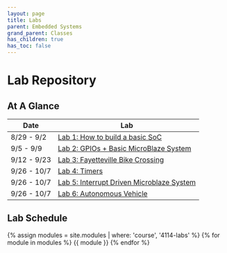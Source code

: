 ```yaml
---
layout: page
title: Labs
parent: Embedded Systems
grand_parent: Classes
has_children: true
has_toc: false
---
```


# Lab Repository

## At A Glance

| Date        | Lab                                                 |
| ----------- | --------------------------------------------------- |
| 8/29 - 9/2  | [Lab 1: How to build a basic SoC](./lab1)           |
| 9/5  - 9/9  | [Lab 2: GPIOs + Basic MicroBlaze System](./lab2)    |
| 9/12 - 9/23 | [Lab 3: Fayetteville Bike Crossing](./lab3)         |
| 9/26 - 10/7 | [Lab 4: Timers](./lab4)                             |
| 9/26 - 10/7 | [Lab 5: Interrupt Driven Microblaze System](./lab5) |
| 9/26 - 10/7 | [Lab 6: Autonomous Vehicle](./lab6)                 |


## Lab Schedule

{% assign modules = site.modules | where: 'course', '4114-labs' %}
{% for module in modules %}
{{ module }}
{% endfor %}
